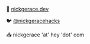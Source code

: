 👋 [nickgerace.dev](https://nickgerace.dev)

🐦 [@nickgeracehacks](https://twitter.com/nickgeracehacks)

📥 nickgerace 'at' hey 'dot' com
